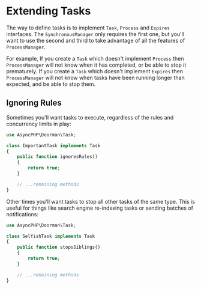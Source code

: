# Extending Tasks

The way to define tasks is to implement `Task`, `Process` and `Expires` interfaces. The `SynchronousManager` only requires the first one, but you'll want to use the second and third to take advantage of all the features of `ProcessManager`.

For example, If you create a `Task` which doesn't implement `Process` then `ProcessManager` will not know when it has completed, or be able to stop it prematurely. If you create a `Task` which doesn't implement `Expires` then `ProcessManager` will not know when tasks have been running longer than expected, and be able to stop them.

## Ignoring Rules

Sometimes you'll want tasks to execute, regardless of the rules and concurrency limits in play:

```php
use AsyncPHP\Doorman\Task;

class ImportantTask implements Task
{
    public function ignoresRules()
    {
        return true;
    }

    // ...remaining methods
}
```

Other times you'll want tasks to stop all other tasks of the same type. This is useful for things like search engine re-indexing tasks or sending batches of notifications:

```php
use AsyncPHP\Doorman\Task;

class SelfishTask implements Task
{
    public function stopsSiblings()
    {
        return true;
    }

    // ...remaining methods
}
```
